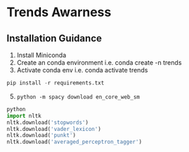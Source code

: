 # Trends Awarness

## Installation Guidance

1. Install Miniconda
2. Create an conda environment i.e. conda create -n trends
3. Activate conda env i.e. conda activate trends

```python
pip install -r requirements.txt
```
5. ```python -m spacy download en_core_web_sm```
```python
python
import nltk
nltk.download('stopwords')
nltk.download('vader_lexicon')
nltk.download('punkt')
nltk.download('averaged_perceptron_tagger')
```
